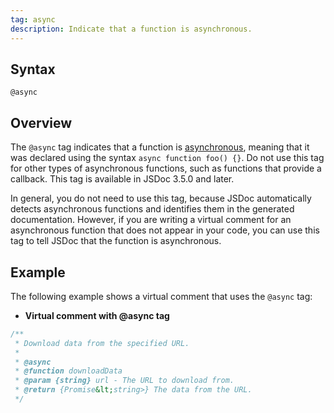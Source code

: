 ```yaml
---
tag: async
description: Indicate that a function is asynchronous.
---
```


## Syntax

`@async`


## Overview

The `@async` tag indicates that a function is [asynchronous][async-function], meaning that it
was declared using the syntax `async function foo() {}`. Do not use this tag for other types of
asynchronous functions, such as functions that provide a callback. This tag is available in JSDoc
3.5.0 and later.

In general, you do not need to use this tag, because JSDoc automatically detects asynchronous
functions and identifies them in the generated documentation. However, if you are writing a virtual
comment for an asynchronous function that does not appear in your code, you can use this tag to
tell JSDoc that the function is asynchronous.

[async-function]: https://developer.mozilla.org/en-US/docs/Web/JavaScript/Reference/Statements/async_function


## Example

The following example shows a virtual comment that uses the `@async` tag:

- **Virtual comment with @async tag**

```js
/**
 * Download data from the specified URL.
 *
 * @async
 * @function downloadData
 * @param {string} url - The URL to download from.
 * @return {Promise&lt;string>} The data from the URL.
 */
```


